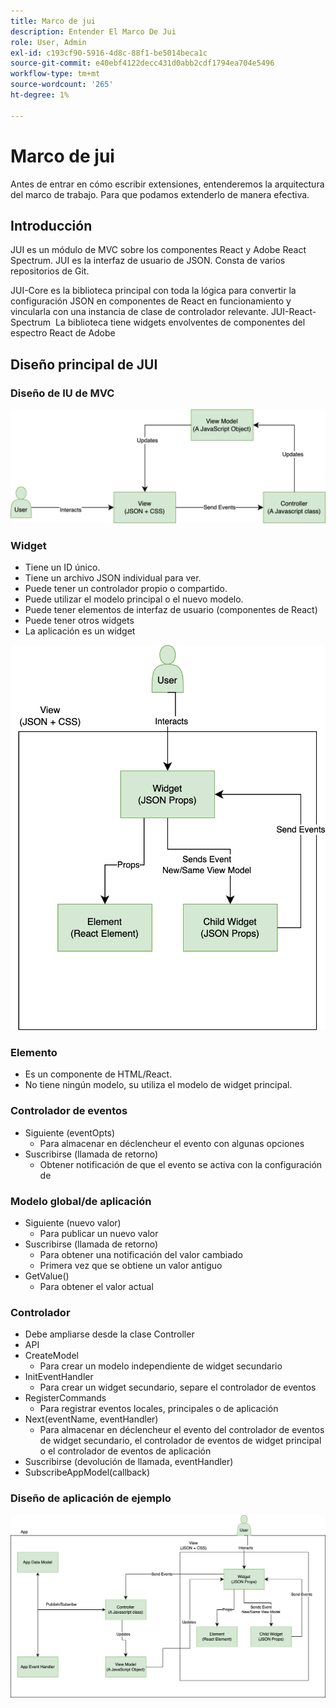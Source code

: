 ```yaml
---
title: Marco de jui
description: Entender El Marco De Jui
role: User, Admin
exl-id: c193cf90-5916-4d8c-88f1-be5014beca1c
source-git-commit: e40ebf4122decc431d0abb2cdf1794ea704e5496
workflow-type: tm+mt
source-wordcount: '265'
ht-degree: 1%

---
```


# Marco de jui

Antes de entrar en cómo escribir extensiones, entenderemos la arquitectura del marco de trabajo.
Para que podamos extenderlo de manera efectiva.

## Introducción

JUI es un módulo de MVC sobre los componentes React y Adobe React Spectrum. JUI es la interfaz de usuario de JSON. Consta de varios repositorios de Git.

JUI-Core es la biblioteca principal con toda la lógica para convertir la configuración JSON en componentes de React en funcionamiento y vincularla con una instancia de clase de controlador relevante.
JUI-React-Spectrum  La biblioteca tiene widgets envolventes de componentes del espectro React de Adobe

## Diseño principal de JUI

### Diseño de IU de MVC

![Flujo MVC de JUI](./imgs/jui-mvc-flow.png)

### Widget

- Tiene un ID único.
- Tiene un archivo JSON individual para ver.
- Puede tener un controlador propio o compartido.
- Puede utilizar el modelo principal o el nuevo modelo.
- Puede tener elementos de interfaz de usuario (componentes de React)
- Puede tener otros widgets
- La aplicación es un widget

![Widget de JUI](./imgs/jui-widget.png)

### Elemento

- Es un componente de HTML/React.
- No tiene ningún modelo, su utiliza el modelo de widget principal.

### Controlador de eventos

- Siguiente (eventOpts)
   - Para almacenar en déclencheur el evento con algunas opciones
- Suscribirse (llamada de retorno)
   - Obtener notificación de que el evento se activa con la configuración de

### Modelo global/de aplicación

- Siguiente (nuevo valor)
   - Para publicar un nuevo valor
- Suscribirse (llamada de retorno)
   - Para obtener una notificación del valor cambiado
   - Primera vez que se obtiene un valor antiguo
- GetValue()
   - Para obtener el valor actual

### Controlador

- Debe ampliarse desde la clase Controller
- API
- CreateModel
   - Para crear un modelo independiente de widget secundario
- InitEventHandler
   - Para crear un widget secundario, separe el controlador de eventos
- RegisterCommands
   - Para registrar eventos locales, principales o de aplicación
- Next(eventName, eventHandler)
   - Para almacenar en déclencheur el evento del controlador de eventos de widget secundario, el controlador de eventos de widget principal o el controlador de eventos de aplicación
- Suscribirse (devolución de llamada, eventHandler)
- SubscribeAppModel(callback)

### Diseño de aplicación de ejemplo

![Aplicación de ejemplo](./imgs/jui-sample-app.png)
